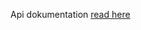 
Api dokumentation [read here](https://sportiba.github.io/?https://sportiba.github.io/sp-api-doc/index.html)